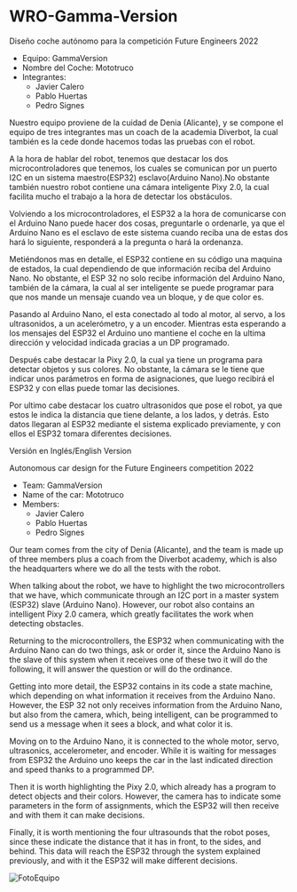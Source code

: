 # WRO-Gamma-Version
Diseño coche autónomo para la competición Future Engineers 2022
* Equipo: GammaVersion 
* Nombre del Coche: Mototruco
* Integrantes:
  * Javier Calero
  * Pablo Huertas
  * Pedro Signes

Nuestro equipo proviene de la cuidad de Denia (Alicante), y se compone el equipo de tres integrantes mas un coach de la academia Diverbot, la cual también es la cede donde hacemos todas las pruebas con el robot.

A la hora de hablar del robot, tenemos que destacar los dos microcontroladores que tenemos, los cuales se comunican por un puerto I2C en un sistema maestro(ESP32) esclavo(Arduino Nano).No obstante también nuestro robot contiene una cámara inteligente Pixy 2.0, la cual facilita mucho el trabajo a la hora de detectar los obstáculos.

Volviendo a los microcontroladores, el ESP32 a la hora de comunicarse con el Arduino Nano puede hacer dos cosas, preguntarle o ordenarle, ya que el Arduino Nano es el esclavo de este sistema cuando reciba una de estas dos hará lo siguiente, responderá a la pregunta o hará la ordenanza.

Metiéndonos mas en detalle, el ESP32 contiene en su código una maquina de estados, la cual dependiendo de que información reciba del Arduino Nano. No obstante, el ESP 32 no solo recibe información del Arduino Nano, también de la cámara, la cual al ser inteligente se puede programar para que nos mande un mensaje cuando vea un bloque, y de que color es.

Pasando al Arduino Nano, el esta conectado al todo al motor, al servo, a los ultrasonidos, a un acelerómetro, y a un encoder. Mientras esta esperando a los mensajes del ESP32 el Arduino uno mantiene el coche en la ultima dirección y velocidad indicada gracias a un DP programado.

Después cabe destacar la Pixy 2.0, la cual ya tiene un programa para detectar objetos y sus colores. No obstante, la cámara se le tiene que indicar unos parámetros en forma de asignaciones, que luego recibirá el ESP32 y con ellas puede tomar las decisiones. 

Por ultimo cabe destacar los cuatro ultrasonidos que pose el robot, ya que estos le indica la distancia que tiene delante, a los lados, y detrás. Esto datos llegaran al ESP32 mediante el sistema explicado previamente, y con ellos el ESP32 tomara diferentes decisiones.

Versión en Inglés/English Version

Autonomous car design for the Future Engineers competition 2022

* Team: GammaVersion 
* Name of the car: Mototruco
* Members:
  * Javier Calero
  * Pablo Huertas
  * Pedro Signes

Our team comes from the city of Denia (Alicante), and the team is made up of three members plus a coach from the Diverbot academy, which is also the headquarters where we do all the tests with the robot.

When talking about the robot, we have to highlight the two microcontrollers that we have, which communicate through an I2C port in a master system (ESP32) slave (Arduino Nano). However, our robot also contains an intelligent Pixy 2.0 camera, which greatly facilitates the work when detecting obstacles.

Returning to the microcontrollers, the ESP32 when communicating with the Arduino Nano can do two things, ask or order it, since the Arduino Nano is the slave of this system when it receives one of these two it will do the following, it will answer the question or will do the ordinance.

Getting into more detail, the ESP32 contains in its code a state machine, which depending on what information it receives from the Arduino Nano. However, the ESP 32 not only receives information from the Arduino Nano, but also from the camera, which, being intelligent, can be programmed to send us a message when it sees a block, and what color it is.

Moving on to the Arduino Nano, it is connected to the whole motor, servo, ultrasonics, accelerometer, and encoder. While it is waiting for messages from ESP32 the Arduino uno keeps the car in the last indicated direction and speed thanks to a programmed DP.

Then it is worth highlighting the Pixy 2.0, which already has a program to detect objects and their colors. However, the camera has to indicate some parameters in the form of assignments, which the ESP32 will then receive and with them it can make decisions.

Finally, it is worth mentioning the four ultrasounds that the robot poses, since these indicate the distance that it has in front, to the sides, and behind. This data will reach the ESP32 through the system explained previously, and with it the ESP32 will make different decisions.

  
![FotoEquipo](https://user-images.githubusercontent.com/100376253/175772085-2c6c82bf-9e69-456e-927b-e3cf1254dc0f.jpeg)
